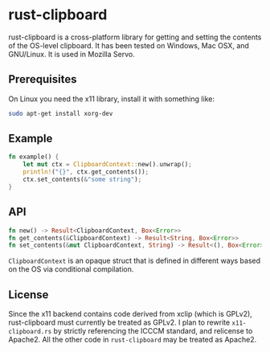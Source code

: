 # rust-clipboard
rust-clipboard is a cross-platform library for getting and setting the contents of the OS-level clipboard.
It has been tested on Windows, Mac OSX, and GNU/Linux.
It is used in Mozilla Servo.


## Prerequisites

On Linux you need the x11 library, install it with something like:

```bash
sudo apt-get install xorg-dev
```

## Example

```rust
fn example() {
    let mut ctx = ClipboardContext::new().unwrap();
    println!("{}", ctx.get_contents());
    ctx.set_contents(&"some string");
}
```

## API

```rust
fn new() -> Result<ClipboardContext, Box<Error>>
fn get_contents(&ClipboardContext) -> Result<String, Box<Error>>
fn set_contents(&mut ClipboardContext, String) -> Result<(), Box<Error>>
```

`ClipboardContext` is an opaque struct that is defined in different ways based on the OS via conditional compilation.

## License
Since the x11 backend contains code derived from xclip (which is GPLv2), rust-clipboard must currently be treated as GPLv2.
I plan to rewrite `x11-clipboard.rs` by strictly referencing the ICCCM standard, and relicense to Apache2.
All the other code in `rust-clipboard` may be treated as Apache2.
